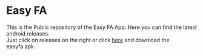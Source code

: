 # Easy FA

This is the Public repository of the Easy FA App. Here you can find the latest android releases.\
Just click on releases on the right or click [here](https://github.com/LasseMahnke/EasyFA-Public/releases/tag/1.2.4) and download the easyfa.apk.

